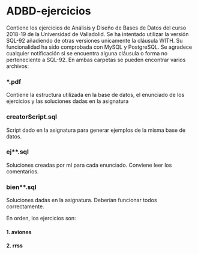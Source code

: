 # ADBD-ejercicios
Contiene los ejercicios de Análisis y Diseño de Bases de Datos del curso 2018-19 de la Universidad de Valladolid.
Se ha intentado utilizar la versión SQL-92 añadiendo de otras versiones unicamente la cláusula WITH. Su funcionalidad ha sido comprobada con MySQL y PostgreSQL. Se agradece cualquier notificación si se encuentra alguna cláusula o forma no perteneciente a SQL-92.
En ambas carpetas se pueden encontrar varios archivos:
### \*.pdf
Contiene la estructura utilizada en la base de datos, el enunciado de los ejercicios y las soluciones dadas en la asignatura

### creatorScript.sql
Script dado en la asignatura para generar ejemplos de la misma base de datos.

### ej\*\*.sql
Soluciones creadas por mí para cada enunciado. Conviene leer los comentarios.

### bien\*\*.sql
Soluciones dadas en la asignatura. Deberían funcionar todos correctamente.

En orden, los ejercicios son:
#### 1. aviones
#### 2. rrss
